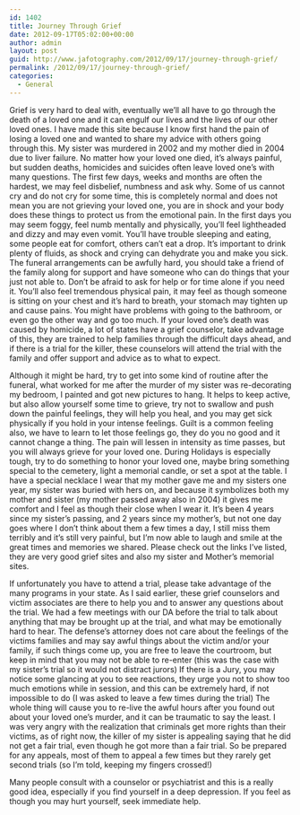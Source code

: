 ```yaml
---
id: 1402
title: Journey Through Grief
date: 2012-09-17T05:02:00+00:00
author: admin
layout: post
guid: http://www.jafotography.com/2012/09/17/journey-through-grief/
permalink: /2012/09/17/journey-through-grief/
categories:
  - General
---
```

Grief is very hard to deal with, eventually we&#8217;ll all have to go through the death of a loved one and it can engulf our lives and the lives of our other loved ones. I have made this site because I know first hand the pain of losing a loved one and wanted to share my advice with others going through this. My sister was murdered in 2002 and my mother died in 2004 due to liver failure. No matter how your loved one died, it&#8217;s always painful, but sudden deaths, homicides and suicides often leave loved one&#8217;s with many questions. The first few days, weeks and months are often the hardest, we may feel disbelief, numbness and ask why. Some of us cannot cry and do not cry for some time, this is completely normal and does not mean you are not grieving your loved one, you are in shock and your body does these things to protect us from the emotional pain. In the first days you may seem foggy, feel numb mentally and physically, you&#8217;ll feel lightheaded and dizzy and may even vomit. You&#8217;ll have trouble sleeping and eating, some people eat for comfort, others can&#8217;t eat a drop. It&#8217;s important to drink plenty of fluids, as shock and crying can dehydrate you and make you sick. The funeral arrangements can be awfully hard, you should take a friend of the family along for support and have someone who can do things that your just not able to. Don&#8217;t be afraid to ask for help or for time alone if you need it. You&#8217;ll also feel tremendous physical pain, it may feel as though someone is sitting on your chest and it&#8217;s hard to breath, your stomach may tighten up and cause pains. You might have problems with going to the bathroom, or even go the other way and go too much. If your loved one&#8217;s death was caused by homicide, a lot of states have a grief counselor, take advantage of this, they are trained to help families through the difficult days ahead, and if there is a trial for the killer, these counselors will attend the trial with the family and offer support and advice as to what to expect.

Although it might be hard, try to get into some kind of routine after the funeral, what worked for me after the murder of my sister was re-decorating my bedroom, I painted and got new pictures to hang. It helps to keep active, but also allow yourself some time to grieve, try not to swallow and push down the painful feelings, they will help you heal, and you may get sick physically if you hold in your intense feelings. Guilt is a common feeling also, we have to learn to let those feelings go, they do you no good and it cannot change a thing. The pain will lessen in intensity as time passes, but you will always grieve for your loved one. During Holidays is especially tough, try to do something to honor your loved one, maybe bring something special to the cemetery, light a memorial candle, or set a spot at the table. I have a special necklace I wear that my mother gave me and my sisters one year, my sister was buried with hers on, and because it symbolizes both my mother and sister (my mother passed away also in 2004) it gives me comfort and I feel as though their close when I wear it. It&#8217;s been 4 years since my sister&#8217;s passing, and 2 years since my mother&#8217;s, but not one day goes where I don&#8217;t think about them a few times a day, I still miss them terribly and it&#8217;s still very painful, but I&#8217;m now able to laugh and smile at the great times and memories we shared. Please check out the links I&#8217;ve listed, they are very good grief sites and also my sister and Mother&#8217;s memorial sites.

If unfortunately you have to attend a trial, please take advantage of the many programs in your state. As I said earlier, these grief counselors and victim associates are there to help you and to answer any questions about the trial. We had a few meetings with our DA before the trial to talk about anything that may be brought up at the trial, and what may be emotionally hard to hear. The defense&#8217;s attorney does not care about the feelings of the victims families and may say awful things about the victim and/or your family, if such things come up, you are free to leave the courtroom, but keep in mind that you may not be able to re-enter (this was the case with my sister&#8217;s trial so it would not distract jurors) If there is a Jury, you may notice some glancing at you to see reactions, they urge you not to show too much emotions while in session, and this can be extremely hard, if not impossible to do (I was asked to leave a few times during the trial) The whole thing will cause you to re-live the awful hours after you found out about your loved one&#8217;s murder, and it can be traumatic to say the least. I was very angry with the realization that criminals get more rights than their victims, as of right now, the killer of my sister is appealing saying that he did not get a fair trial, even though he got more than a fair trial. So be prepared for any appeals, most of them to appeal a few times but they rarely get second trials (so I&#8217;m told, keeping my fingers crossed!)

Many people consult with a counselor or psychiatrist and this is a really good idea, especially if you find yourself in a deep depression. If you feel as though you may hurt yourself, seek immediate help.